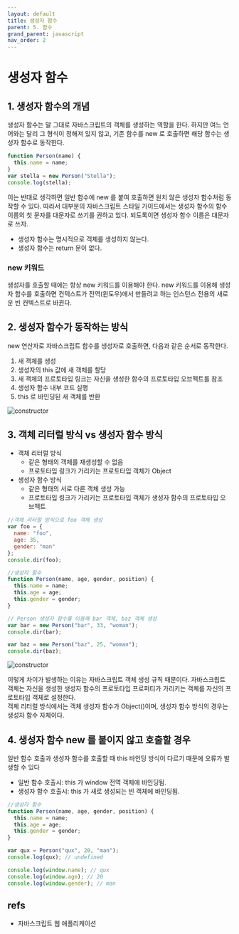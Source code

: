```yaml
---
layout: default
title: 생성자 함수
parent: 5. 함수
grand_parent: javascript
nav_order: 2
---
```


# 생성자 함수

## 1. 생성자 함수의 개념

생성자 함수는 말 그대로 자바스크립트의 객체를 생성하는 역할을 한다. 하지만 여느 언어와는 달리 그 형식이 정해져 있지 않고, 기존 함수를 new 로 호출하면 해당 함수는 생성자 함수로 동작한다.

```javascript
function Person(name) {
  this.name = name;
}
var stella = new Person("Stella");
console.log(stella);
```

이는 반대로 생각하면 일반 함수에 new 를 붙여 호출하면 원치 않은 생성자 함수처럼 동작할 수 있다. 따라서 대부분의 자바스크립트 스타일 가이드에서는 생성자 함수의 함수 이름의 첫 문자를 대문자로 쓰기를 권하고 있다. 되도록이면 생성자 함수 이름은 대문자로 쓰자.

* 생성자 함수는 명시적으로 객체를 생성하지 않는다.
* 생성자 함수는 return 문이 없다.

### new 키워드

생성자를 호출할 때에는 항상 new 키워드를 이용해야 한다. new 키워드를 이용해 생성자 함수를 호출하면 컨텍스트가 전역\(윈도우\)에서 만들려고 하는 인스턴스 전용의 새로운 빈 컨텍스트로 바뀐다.

## 2. 생성자 함수가 동작하는 방식

new 연산자로 자바스크립트 함수를 생성자로 호출하면, 다음과 같은 순서로 동작한다.

1. 새 객체를 생성
2. 생성자의 this 값에 새 객체를 할당
3. 새 객체의 프로토타입 링크는 자신을 생성한 함수의 프로토타입 오브젝트를 참조
4. 생성자 함수 내부 코드 실행
5. this 로 바인딩된 새 객체를 반환

![constructor](https://user-images.githubusercontent.com/16531837/43557706-f2da1624-9640-11e8-8727-cd9ea75cf672.png)

## 3. 객체 리터럴 방식 vs 생성자 함수 방식

* 객체 리터럴 방식
  * 같은 형태의 객체를 재생성할 수 없음
  * 프로토타입 링크가 가리키는 프로토타입 객체가 Object
* 생성자 함수 방식
  * 같은 형태의 서로 다른 객체 생성 가능
  * 프로토타입 링크가 가리키는 프로토타입 객체가 생성자 함수의 프로토타입 오브젝트

```javascript
//객체 리터럴 방식으로 foo 객체 생성
var foo = {
  name: "foo",
  age: 35,
  gender: "man"
};
console.dir(foo);

//생성자 함수
function Person(name, age, gender, position) {
  this.name = name;
  this.age = age;
  this.gender = gender;
}

// Person 생성자 함수를 이용해 bar 객체, baz 객체 생성
var bar = new Person("bar", 33, "woman");
console.dir(bar);

var baz = new Person("baz", 25, "woman");
console.dir(baz);
```

![constructor](https://user-images.githubusercontent.com/16531837/43558781-26ee9610-9646-11e8-8c46-0db83a79739b.png)

이렇게 차이가 발생하는 이유는 자바스크립트 객체 생성 규칙 때문이다. 자바스크립트 객체는 자신을 생성한 생성자 함수의 프로토타입 프로퍼티가 가리키는 객체를 자신의 프로토타입 객체로 설정한다.  
객체 리터럴 방식에서는 객체 생성자 함수가 Object\(\)이며, 생성자 함수 방식의 경우는 생성자 함수 자체이다.

## 4. 생성자 함수 new 를 붙이지 않고 호출할 경우

일반 함수 호출과 생성자 함수를 호출할 때 this 바인딩 방식이 다르기 때문에 오류가 발생할 수 있다

* 일반 함수 호출시: this 가 window 전역 객체에 바인딩됨.
* 생성자 함수 호출시: this 가 새로 생성되는 빈 객체에 바인딩됨.

```javascript
//생성자 함수
function Person(name, age, gender, position) {
  this.name = name;
  this.age = age;
  this.gender = gender;
}

var qux = Person("qux", 20, "man");
console.log(qux); // undefined

console.log(window.name); // qux
console.log(window.age); // 20
console.log(window.gender); // man
```

## refs

* 자바스크립트 웹 애플리케이션

